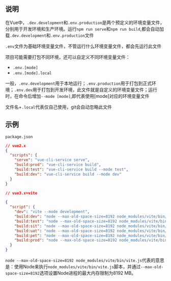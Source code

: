 ## 说明

在Vue中，`.dev.development`和`.env.production`是两个预定义的环境变量文件，分别用于开发环境和生产环境。运行`npm run serve`和`npm run build`,都会自动加载`.dev.development`和`.env.production`文件

`.env`文件为基础环境变量文件，不管运行什么环境变量文件，都会先运行此文件



项目可能需要打包不同环境，还可以自定义不同环境变量文件：

* `.env.[mode]`
* `.env.[mode].local`

一般，`.env.development`用于本地运行；`.env.production`用于打包到正式环境；`.env.dev`用于打包到开发环境，此文件就是自定义的环境变量文件；运行时，在命令后增加`--mode [mode]`,即代表使用[mode]对应的环境变量文件

文件名+`.local`代表仅自己使用，git会自动忽略此文件

## 示例

`package.json`

```json
// vue2.x
{
  "scripts": {
    "serve": "vue-cli-service serve",
    "build:prod": "vue-cli-service build",
    "build:test": "vue-cli-service build --mode test",
    "build:dev": "vue-cli-service build --mode dev"
  }
}
```

```json
// vue3.x+vite

{
  "script": {
    "dev": "vite --mode development",
    "build:dev": "node --max-old-space-size=8192 node_modules/vite/bin/vite.js build --mode dev",
    "build:test": "node --max-old-space-size=8192 node_modules/vite/bin/vite.js build --mode test",
    "build:sit": "node --max-old-space-size=8192 node_modules/vite/bin/vite.js build --mode sit",
    "build:uat": "node --max-old-space-size=8192 node_modules/vite/bin/vite.js build --mode uat",
    "build:pet": "node --max-old-space-size=8192 node_modules/vite/bin/vite.js build --mode pet",
    "build:prod": "node --max-old-space-size=8192 node_modules/vite/bin/vite.js build --mode production"
  }
}
```

`node --max-old-space-size=8192 node_modules/vite/bin/vite.js`代表的意思是：使用Node来执行`node_modules/vite/bin/vite.js`脚本，并通过`--max-old-space-size=8192`选项设置Node进程的最大内存限制为8192 MB。
